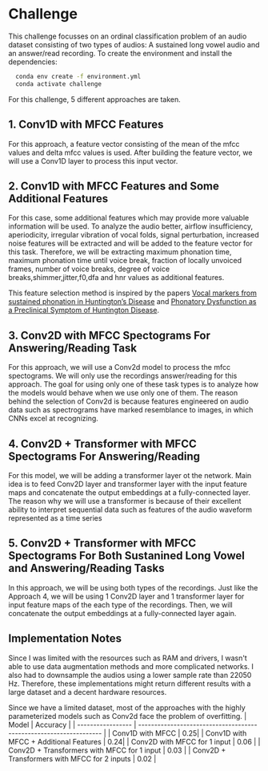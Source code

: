 
# Challenge

This challenge focusses on an ordinal classification problem of an audio dataset consisting of two types of audios: A sustained long vowel audio and an answer/read recording. To create the environment and install the dependencies:

```bash
  conda env create -f environment.yml
  conda activate challenge
```


For this challenge, 5 different approaches are taken.

## 1. Conv1D with MFCC Features

For this approach, a feature vector consisting of the mean of the mfcc values and delta mfcc values is used. After building the feature vector, we will use a Conv1D layer to process this input vector. 

## 2. Conv1D with MFCC Features and Some Additional Features

For this case, some additional features which may provide more valuable information will be used. To analyze the audio better, airflow insufficiency, aperiodicity, irregular vibration of vocal folds, signal perturbation, increased noise features will be extracted and will be added to the feature vector for this task. Therefore, we will be extracting maximum phonation time, maximum phonation time until voice break, fraction of locally unvoiced frames, number of voice breaks, degree of voice breaks,shimmer,jitter,f0,dfa and hnr values as additional features.

This feature selection method is inspired by the papers [Vocal markers from sustained phonation in Huntington’s Disease](https://arxiv.org/abs/2006.05365) and [Phonatory Dysfunction as a Preclinical Symptom of Huntington Disease](https://www.researchgate.net/publication/268791311_Phonatory_Dysfunction_as_a_Preclinical_Symptom_of_Huntington_Disease).

## 3. Conv2D with MFCC Spectograms For Answering/Reading Task

For this approach, we will use a Conv2d model to process the mfcc spectograms. We will only use the recordings answer/reading for this approach. The goal for using only one of these task types is to analyze how the models would behave when we use only one of them. The reason behind the selection of Conv2d is because features engineered on audio data such as spectrograms have marked resemblance to images, in which CNNs excel at recognizing.

## 4. Conv2D + Transformer with MFCC Spectograms For Answering/Reading 
For this model, we will be adding a transformer layer ot the network. Main idea is to feed Conv2D layer and transformer layer with the input feature maps and concatenate the output embeddings at a fully-connected layer. The reason why we will use a transformer is because of their excellent ability to interpret sequential data such as features of the audio waveform represented as a time series
## 5. Conv2D + Transformer with MFCC Spectograms For Both Sustanined Long Vowel and Answering/Reading Tasks
In this approach, we will be using both types of the recordings. Just like the Approach 4, we will be using 1 Conv2D layer and 1 transformer layer for input feature maps of the each type of the recordings. Then, we will concatenate the output embeddings at a fully-connected layer again. 
## Implementation Notes
Since I was limited with the resources such as RAM and drivers, I wasn't able to use data augmentation methods and more complicated networks. I also had to downsample the audios using a lower sample rate than 22050 Hz. Therefore, these implementations might return different results with a large dataset and a decent hardware resources.

Since we have a limited dataset, most of the approaches with the highly parameterized models such as Conv2d face the problem of overfitting. 
| Model            | Accuracy                                                              |
| ----------------- | ------------------------------------------------------------------ |
| Conv1D with MFCC | 0.25|
| Conv1D with MFCC + Additional Features | 0.24|
| Conv2D with MFCC for 1 input | 0.06 |
| Conv2D + Transformers with MFCC for 1 input | 0.03 |
| Conv2D + Transformers with MFCC for 2 inputs | 0.02 |


